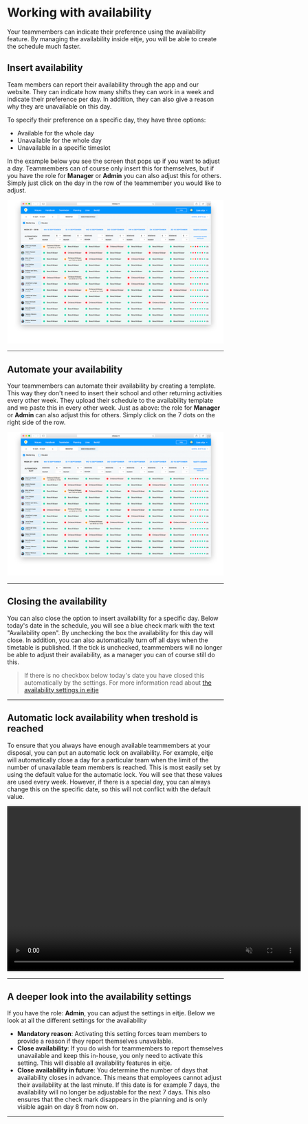 # Working with availability

Your teammembers can indicate their preference using the availability feature. By managing the availability inside eitje, you will be able to create the schedule much faster.


## Insert availability
Team members can report their availability through the app and our website. They can indicate how many shifts they can work in a week and indicate their preference per day. In addition, they can also give a reason why they are unavailable on this day.

To specify their preference on a specific day, they have three options:
* Available for the whole day
* Unavailable for the whole day
* Unavailable in a specific timeslot

In the example below you see the screen that pops up if you want to adjust a day. Teammembers can of course only insert this for themselves, but if you have the role for **Manager** or **Admin** you can also adjust this for others. Simply just click on the day in the row of the teammember you would like to adjust.

<img src="/assets/beschikbaarheidDoorgeven.png" onmouseover="this.src='/assets/beschikbaarheidDoorgeven1.png'" onmouseout="this.src='/assets/beschikbaarheidDoorgeven.png'" />

---


## Automate your availability

Your teammembers can automate their availability by creating a template. This way they don't need to insert their school and other returning activities every other week. They upload their schedule to the availability template and we paste this in every other week. Just as above: the role for **Manager** or **Admin** can also adjust this for others. Simply click on the 7 dots on the right side of the row.

<img src="/assets/beschikbaarheidDoorgeven.png" onmouseover="this.src='/assets/vaste-dagen.png'" onmouseout="this.src='/assets/beschikbaarheidDoorgeven.png'" />



---


## Closing the availability

You can also close the option to insert availability for a specific day. Below today's date in the schedule, you will see a blue check mark with the text "Availability open". By unchecking the box the availability for this day will close. In addition, you can also automatically turn off all days when the timetable is published. If the tick is unchecked, teammembers will no longer be able to adjust their availability, as a manager you can of course still do this.

> If there is no checkbox below today's date you have closed this automatically by the settings. For more information read about [the availability settings in eitje](/en/werken-met-beschikbaarheid?id=a-deeper-look-into-the-availability-settings)



---


## Automatic lock availability when treshold is reached

To ensure that you always have enough available teammembers at your disposal, you can put an automatic lock on availability. For example, eitje will automatically close a day for a particular team when the limit of the number of unavailable team members is reached. This is most easily set by using the default value for the automatic lock. You will see that these values ​​are used every week. However, if there is a special day, you can always change this on the specific date, so this will not conflict with the default value.


<video controls
       muted 
       src="/assets/standaardWaardeSlot.mov"
       width="683"
       height="384">
</video> 


---


## A deeper look into the availability settings

If you have the role: **Admin**, you can adjust the settings in eitje. Below we look at all the different settings for the availability

* **Mandatory reason**: Activating this setting forces team members to provide a reason if they report themselves unavailable.
* **Close availability**: If you do wish for teammembers to report themselves unavailable and keep this in-house, you only need to activate this setting. This will disable all availability features in eitje.
* **Close availability in future**: You determine the number of days that availability closes in advance. This means that employees cannot adjust their availability at the last minute. If this date is for example 7 days, the availability will no longer be adjustable for the next 7 days. This also ensures that the check mark disappears in the planning and is only visible again on day 8 from now on.

---
